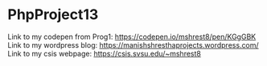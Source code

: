 # PhpProject13

Link to my codepen from Prog1: https://codepen.io/mshrest8/pen/KGgGBK
Link to my wordpress blog: https://manishshresthaprojects.wordpress.com/
Link to my csis webpage: https://csis.svsu.edu/~mshrest8


